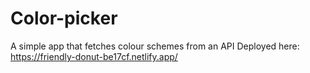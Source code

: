 # Color-picker

A simple app that fetches colour schemes from an API
Deployed here: https://friendly-donut-be17cf.netlify.app/
